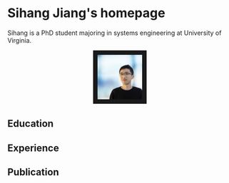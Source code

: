 # Sihang Jiang's homepage
Sihang is a PhD student majoring in systems engineering at University of Virginia. 
<p align="center">
<img src="https://github.com/jsh980210/jsh980210.github.io/blob/main/photo.JPG" width="100" height="100" border="10"/>
</p>

## Education
## Experience
## Publication

